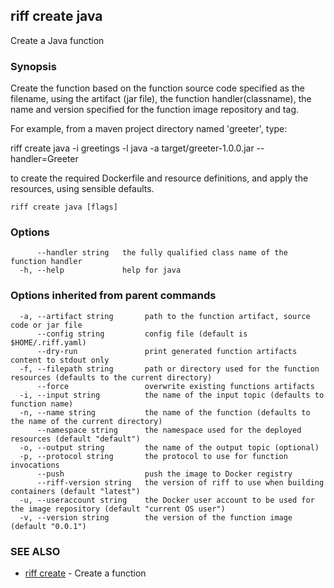 ## riff create java

Create a Java function

### Synopsis


Create the function based on the function source code specified as the filename, using the artifact (jar file),
  the function handler(classname), the name and version specified for the function image repository and tag. 

For example, from a maven project directory named 'greeter', type:

riff create java -i greetings -l java -a target/greeter-1.0.0.jar --handler=Greeter

to create the required Dockerfile and resource definitions, and apply the resources, using sensible defaults.

```
riff create java [flags]
```

### Options

```
      --handler string   the fully qualified class name of the function handler
  -h, --help             help for java
```

### Options inherited from parent commands

```
  -a, --artifact string       path to the function artifact, source code or jar file
      --config string         config file (default is $HOME/.riff.yaml)
      --dry-run               print generated function artifacts content to stdout only
  -f, --filepath string       path or directory used for the function resources (defaults to the current directory)
      --force                 overwrite existing functions artifacts
  -i, --input string          the name of the input topic (defaults to function name)
  -n, --name string           the name of the function (defaults to the name of the current directory)
      --namespace string      the namespace used for the deployed resources (default "default")
  -o, --output string         the name of the output topic (optional)
  -p, --protocol string       the protocol to use for function invocations
      --push                  push the image to Docker registry
      --riff-version string   the version of riff to use when building containers (default "latest")
  -u, --useraccount string    the Docker user account to be used for the image repository (default "current OS user")
  -v, --version string        the version of the function image (default "0.0.1")
```

### SEE ALSO
* [riff create](riff_create.md)	 - Create a function


